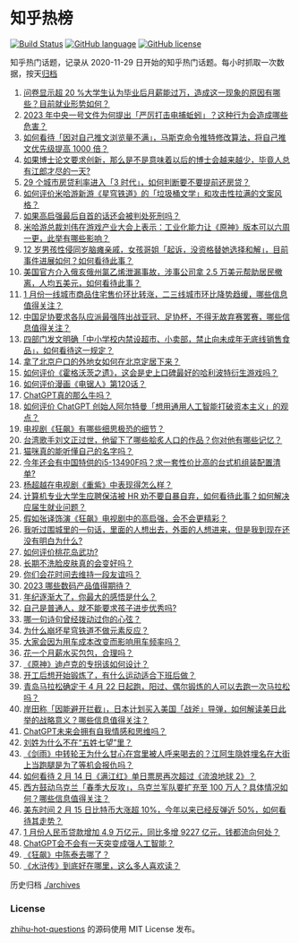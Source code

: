 # 知乎热榜
[![Build Status](https://github.com/ToWeLong/zhihu-hot-questions/workflows/CI/badge.svg)](https://github.com/ToWeLong/zhihu-hot-questions/actions)
[![GitHub language](https://img.shields.io/badge/language-golang-orange.svg)](https://golang.org/)
[![GitHub license](https://img.shields.io/github/license/ToWeLong/zhihu-hot-questions)](https://github.com/ToWeLong/zhihu-hot-questions/blob/main/LICENSE)

知乎热门话题，记录从 2020-11-29 日开始的知乎热门话题。每小时抓取一次数据，按天[归档](./archives)

<!-- BEGIN -->

1. [问卷显示超 20 %大学生认为毕业后月薪能过万，造成这一现象的原因有哪些？目前就业形势如何？](https://www.zhihu.com/question/583953933)
1. [2023 年中央一号文件为何提出「严厉打击电捕蚯蚓」？这种行为会造成哪些危害？](https://www.zhihu.com/question/584222343)
1. [如何看待「因对自己推文浏览量不满」，马斯克命令推特修改算法，将自己推文优先级提高 1000 倍？](https://www.zhihu.com/question/584170784)
1. [如果博士论文要求创新，那么是不是意味着以后的博士会越来越少，毕竟人总有江郎才尽的一天?](https://www.zhihu.com/question/583365135)
1. [29 个城市房贷利率进入「3 时代」，如何判断要不要提前还房贷？](https://www.zhihu.com/question/584178333)
1. [如何评价米哈游新游《星穹铁道》的「垃圾桶文学」和攻击性拉满的文案风格？](https://www.zhihu.com/question/584173696)
1. [如果高启强最后自首的话还会被判处死刑吗？](https://www.zhihu.com/question/582052170)
1. [米哈游总裁刘伟在游戏产业大会上表示：工业化能力让《原神》版本可以六周一更，此举有哪些影响？](https://www.zhihu.com/question/583997173)
1. [12 岁男孩性侵同岁脑瘫亲戚，女孩哥姐「起诉，没资格替她选择和解」，目前事件进展如何？如何看待此事？](https://www.zhihu.com/question/584160047)
1. [美国官方介入俄亥俄州氯乙烯泄漏事故，涉事公司拿 2.5 万美元帮助居民撤离，人均五美元，如何看待此事？](https://www.zhihu.com/question/584213504)
1. [1 月份一线城市商品住宅售价环比转涨，二三线城市环比降势趋缓，哪些信息值得关注？](https://www.zhihu.com/question/584352662)
1. [中国足协要求各队应派最强阵出战亚冠、足协杯，不得无故弃赛罢赛，哪些信息值得关注？](https://www.zhihu.com/question/584281746)
1. [四部门发文明确「中小学校内禁设超市、小卖部，禁止向未成年无底线销售食品」，如何看待这一规定？](https://www.zhihu.com/question/584212821)
1. [拿了北京户口的外地女如何在北京定居下来？](https://www.zhihu.com/question/582942988)
1. [如何评价《霍格沃茨之遗》，这会是史上口碑最好的哈利波特衍生游戏吗？](https://www.zhihu.com/question/584006057)
1. [如何评价漫画《电锯人》第120话？](https://www.zhihu.com/question/584095717)
1. [ChatGPT真的那么牛吗？](https://www.zhihu.com/question/581556221)
1. [如何评价 ChatGPT 创始人阿尔特曼「想用通用人工智能打破资本主义」的观点？](https://www.zhihu.com/question/584267609)
1. [电视剧《狂飙》有哪些细思极恐的细节？](https://www.zhihu.com/question/578530969)
1. [台湾歌手刘文正过世，他留下了哪些脍炙人口的作品？你对他有哪些记忆？](https://www.zhihu.com/question/584181475)
1. [猫咪真的能听懂自己的名字吗？](https://www.zhihu.com/question/583097679)
1. [今年还会有中国特供的i5-13490F吗？求一套性价比高的台式机组装配置清单?](https://www.zhihu.com/question/582105432)
1. [杨超越在电视剧《重紫》中表现得怎么样？](https://www.zhihu.com/question/584257085)
1. [计算机专业大学生应聘保洁被 HR 劝不要自暴自弃，如何看待此事？如何解决应届生就业问题？](https://www.zhihu.com/question/584206512)
1. [假如张译饰演《狂飙》电视剧中的高启强，会不会更精彩？](https://www.zhihu.com/question/582083180)
1. [我听过围城里的一句话，里面的人想出去，外面的人想进来，但是我到现在还没有明白为什么?](https://www.zhihu.com/question/582654626)
1. [如何评价桃花岛武功?](https://www.zhihu.com/question/31009112)
1. [长期不洗脸皮肤真的会变好吗？](https://www.zhihu.com/question/581143856)
1. [你们会花时间去维持一段友谊吗？](https://www.zhihu.com/question/584097717)
1. [2023 哪些数码产品值得期待？](https://www.zhihu.com/question/581521519)
1. [年纪逐渐大了，你最大的感悟是什么？](https://www.zhihu.com/question/581008844)
1. [自己是普通人，就不能要求孩子进步优秀吗?](https://www.zhihu.com/question/584173057)
1. [哪一句诗句曾经拨动过你的心弦？](https://www.zhihu.com/question/584302050)
1. [为什么崩坏星穹铁道不做元素反应？](https://www.zhihu.com/question/584103094)
1. [大家会因为用车成本改变而影响用车频率吗？](https://www.zhihu.com/question/580105028)
1. [花一个月薪水买包包，合理吗？](https://www.zhihu.com/question/583749757)
1. [《原神》迪卢克的专拐该如何设计？](https://www.zhihu.com/question/582169564)
1. [开工后想开始锻炼了，有什么运动适合下班后做？](https://www.zhihu.com/question/581130492)
1. [青岛马拉松确定于 4 月 22 日起跑，阳过、偶尔锻炼的人可以去跑一次马拉松吗？](https://www.zhihu.com/question/583956064)
1. [岸田称「因能避开拦截」，日本计划买入美国「战斧」导弹，如何解读美日此举的战略意义？哪些信息值得关注？](https://www.zhihu.com/question/584206622)
1. [ChatGPT未来会拥有自我情感和思维吗？](https://www.zhihu.com/question/583408723)
1. [刘姓为什么不在“五姓七望”里？](https://www.zhihu.com/question/509109901)
1. [《剑雨》中转轮王为什么甘心在宫里被人呼来喝去的？江阿生隐姓埋名在大街上当跑腿是为了等机会报仇吗？](https://www.zhihu.com/question/369891739)
1. [如何看待 2 月 14 日《满江红》单日票房再次超过《流浪地球 2》？](https://www.zhihu.com/question/583969881)
1. [西方鼓动乌克兰「春季大反攻」，乌克兰军队要扩充至 100 万人？具体情况如何？哪些信息值得关注？](https://www.zhihu.com/question/584348497)
1. [美东时间 2 月 15 日比特币大涨超 10%，今年以来已经反弹近 50%，如何看待其走势？](https://www.zhihu.com/question/584350626)
1. [1 月份人民币贷款增加 4.9 万亿元，同比多增 9227 亿元，钱都流向何处？](https://www.zhihu.com/question/583949752)
1. [ChatGPT会不会有一天突变成强人工智能？](https://www.zhihu.com/question/583532508)
1. [《狂飙》中陈泰去哪了？](https://www.zhihu.com/question/581756830)
1. [《水浒传》到底好在哪里，这么多人喜欢读？](https://www.zhihu.com/question/583566867)

<!-- END -->

历史归档 [./archives](./archives)


### License
[zhihu-hot-questions](https://github.com/towelong/zhihu-hot-questions) 的源码使用 MIT License 发布。